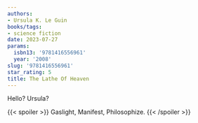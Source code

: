 ```yaml
---
authors:
- Ursula K. Le Guin
books/tags:
- science fiction
date: 2023-07-27
params:
  isbn13: '9781416556961'
  year: '2008'
slug: '9781416556961'
star_rating: 5
title: The Lathe Of Heaven
---
```


Hello? Ursula?

<!--more-->

{{< spoiler >}} Gaslight, Manifest, Philosophize. {{< /spoiler >}}